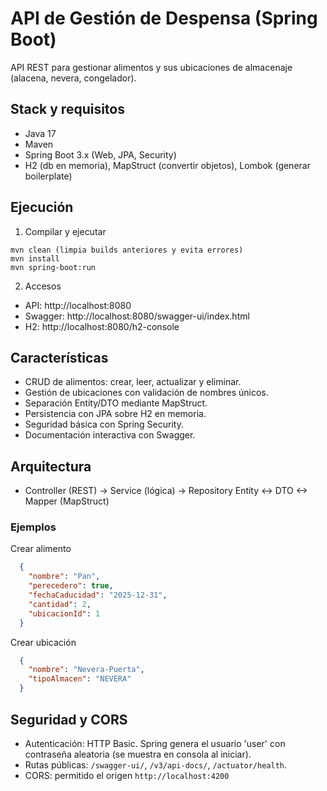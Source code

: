 # API de Gestión de Despensa (Spring Boot)

API REST para gestionar alimentos y sus ubicaciones de almacenaje (alacena, nevera, congelador).

## Stack y requisitos
- Java 17
- Maven
- Spring Boot 3.x (Web, JPA, Security)
- H2 (db en memoria), MapStruct (convertir objetos), Lombok (generar boilerplate)


## Ejecución

1) Compilar y ejecutar
```
mvn clean (limpia builds anteriores y evita errores)
mvn install
mvn spring-boot:run
```

2) Accesos
- API: http://localhost:8080
- Swagger: http://localhost:8080/swagger-ui/index.html
- H2: http://localhost:8080/h2-console

## Características
- CRUD de alimentos: crear, leer, actualizar y eliminar.
- Gestión de ubicaciones con validación de nombres únicos.
- Separación Entity/DTO mediante MapStruct.
- Persistencia con JPA sobre H2 en memoria.
- Seguridad básica con Spring Security.
- Documentación interactiva con Swagger.

## Arquitectura
- Controller (REST) -> Service (lógica) -> Repository
Entity <-> DTO <-> Mapper (MapStruct)

### Ejemplos
Crear alimento
```JSON
  {
    "nombre": "Pan",
    "perecedero": true,
    "fechaCaducidad": "2025-12-31",
    "cantidad": 2,
    "ubicacionId": 1
  }
```

Crear ubicación
```JSON
  {
    "nombre": "Nevera-Puerta",
    "tipoAlmacen": "NEVERA"
  }
```

## Seguridad y CORS
- Autenticación: HTTP Basic. Spring genera el usuario 'user' con contraseña aleatoria (se muestra en consola al iniciar).
- Rutas públicas: `/swagger-ui/`, `/v3/api-docs/`, `/actuator/health`.
- CORS: permitido el origen `http://localhost:4200`

